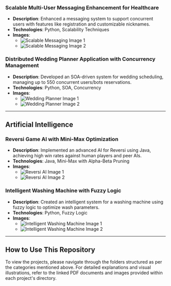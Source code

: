 ### Scalable Multi-User Messaging Enhancement for Healthcare
- **Description**: Enhanced a messaging system to support concurrent users with features like registration and customizable nicknames.
- **Technologies**: Python, Scalability Techniques
- **Images**:
  - ![Scalable Messaging Image 1](path-to-image-1.png)
  - ![Scalable Messaging Image 2](path-to-image-2.png)

### Distributed Wedding Planner Application with Concurrency Management
- **Description**: Developed an SOA-driven system for wedding scheduling, managing up to 550 concurrent users/bots reservations.
- **Technologies**: Python, SOA, Concurrency
- **Images**:
  - ![Wedding Planner Image 1](path-to-image-1.png)
  - ![Wedding Planner Image 2](path-to-image-2.png)

---

## Artificial Intelligence
### Reversi Game AI with Mini-Max Optimization
- **Description**: Implemented an advanced AI for Reversi using Java, achieving high win rates against human players and peer AIs.
- **Technologies**: Java, Mini-Max with Alpha-Beta Pruning
- **Images**:
  - ![Reversi AI Image 1](path-to-image-1.png)
  - ![Reversi AI Image 2](path-to-image-2.png)

### Intelligent Washing Machine with Fuzzy Logic
- **Description**: Created an intelligent system for a washing machine using fuzzy logic to optimize wash parameters.
- **Technologies**: Python, Fuzzy Logic
- **Images**:
  - ![Intelligent Washing Machine Image 1](path-to-image-1.png)
  - ![Intelligent Washing Machine Image 2](path-to-image-2.png)

---

## How to Use This Repository
To view the projects, please navigate through the folders structured as per the categories mentioned above. For detailed explanations and visual illustrations, refer to the linked PDF documents and images provided within each project's directory.